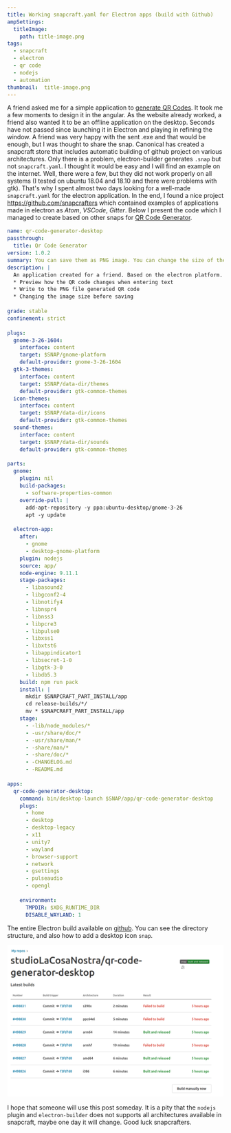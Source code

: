 ```yaml
---
title: Working snapcraft.yaml for Electron apps (build with Github)
ampSettings:
  titleImage:
    path: title-image.png
tags:
  - snapcraft
  - electron
  - qr code
  - nodejs
  - automation
thumbnail:  title-image.png
---
```


A friend asked me for a simple application to [generate QR Codes][qr-code-generator]. It took me a few moments to design it in the angular. As the website already worked, a friend also wanted it to be an offline application on the desktop. Seconds have not passed since launching it in Electron and playing in refining the window. A friend was very happy with the sent .exe and that would be enough, but I was thought to share the snap. Canonical has created a snapcraft store that includes automatic building of github project on various architectures. Only there is a problem, electron-builder generates `.snap` but not `snapcraft.yaml`. I thought it would be easy and I will find an example on the internet. Well, there were a few, but they did not work properly on all systems (I tested on ubuntu 18.04 and 18.10 and there were problems with gtk). That's why I spent almost two days looking for a well-made `snapcraft.yaml` for the electron application. In the end, I found a nice project https://github.com/snapcrafters which contained examples of applications made in electron as *Atom*, *VSCode*, *Gitter*. Below I present the code which I managed to create based on other snaps for [QR Code Generator][qr-code-generator].

```yaml
name: qr-code-generator-desktop
passthrough:
  title: Qr Code Generator
version: 1.0.2
summary: You can save them as PNG image. You can change the size of the image.
description: |
  An application created for a friend. Based on the electron platform. The generator offers:
  * Preview how the QR code changes when entering text
  * Write to the PNG file generated QR code
  * Changing the image size before saving

grade: stable
confinement: strict

plugs:
  gnome-3-26-1604:
    interface: content
    target: $SNAP/gnome-platform
    default-provider: gnome-3-26-1604
  gtk-3-themes:
    interface: content
    target: $SNAP/data-dir/themes
    default-provider: gtk-common-themes
  icon-themes:
    interface: content
    target: $SNAP/data-dir/icons
    default-provider: gtk-common-themes
  sound-themes:
    interface: content
    target: $SNAP/data-dir/sounds
    default-provider: gtk-common-themes

parts:
  gnome:
    plugin: nil
    build-packages:
      - software-properties-common
    override-pull: |
      add-apt-repository -y ppa:ubuntu-desktop/gnome-3-26
      apt -y update

  electron-app:
    after:
      - gnome
      - desktop-gnome-platform
    plugin: nodejs
    source: app/
    node-engine: 9.11.1
    stage-packages:
      - libasound2
      - libgconf2-4
      - libnotify4
      - libnspr4
      - libnss3
      - libpcre3
      - libpulse0
      - libxss1
      - libxtst6
      - libappindicator1
      - libsecret-1-0
      - libgtk-3-0
      - libdb5.3
    build: npm run pack
    install: |
      mkdir $SNAPCRAFT_PART_INSTALL/app
      cd release-builds/*/
      mv * $SNAPCRAFT_PART_INSTALL/app
    stage:
      - -lib/node_modules/*
      - -usr/share/doc/*
      - -usr/share/man/*
      - -share/man/*
      - -share/doc/*
      - -CHANGELOG.md
      - -README.md

apps:
  qr-code-generator-desktop:
    command: bin/desktop-launch $SNAP/app/qr-code-generator-desktop
    plugs:
      - home
      - desktop
      - desktop-legacy
      - x11
      - unity7
      - wayland
      - browser-support
      - network
      - gsettings
      - pulseaudio
      - opengl

    environment:
      TMPDIR: $XDG_RUNTIME_DIR
      DISABLE_WAYLAND: 1
```

The entire Electron build available on [github][qr-code-generator-github].
You can see the directory structure, and also how to add a desktop icon `snap`.

![Latest builds on snapcraft.io](Working-snapcraft-yaml-for-Electron-apps-build-with-Github/latest-builds-snapcraft.png)

I hope that someone will use this post someday.
It is a pity that the `nodejs` plugin and `electron-builder` does not supports all architectures available in snapcraft, maybe one day it will change.
Good luck snapcrafters.

[qr-code-generator]: /projects/qr-code-generator
[qr-code-generator-github]: https://github.com/studioLaCosaNostra/qr-code-generator-desktop